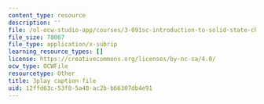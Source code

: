 ```yaml
---
content_type: resource
description: ''
file: /ol-ocw-studio-app/courses/3-091sc-introduction-to-solid-state-chemistry-fall-2010/12ffd63c53f85a48ac2bb66307db4e91_FRgckt9lDQ8.vtt
file_size: 78067
file_type: application/x-subrip
learning_resource_types: []
license: https://creativecommons.org/licenses/by-nc-sa/4.0/
ocw_type: OCWFile
resourcetype: Other
title: 3play caption file
uid: 12ffd63c-53f8-5a48-ac2b-b66307db4e91
---
```

